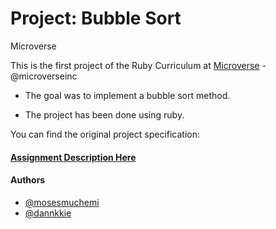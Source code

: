 # Project: Bubble Sort
Microverse

This is the first project of the Ruby Curriculum at [Microverse](https://www.microverse.org/) - @microverseinc

* The goal was to implement a bubble sort method.

* The project has been done using ruby.


You can find the original project specification:

#### [Assignment Description Here](https://www.theodinproject.com/courses/ruby-programming/lessons/advanced-building-blocks)


#### Authors

* [@mosesmuchemi](https://github.com/mosesmuchemi)
* [@dannkkie](https://github.com/dannkkie)